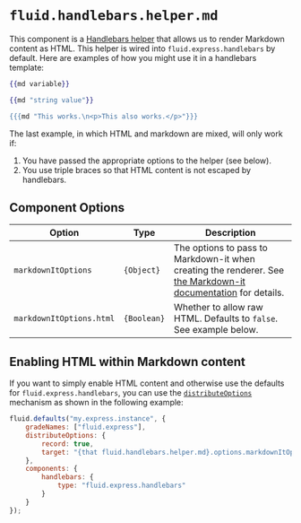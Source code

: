 # `fluid.handlebars.helper.md`

This component is a [Handlebars helper](http://handlebarsjs.com/block_helpers.html) that allows us to render Markdown
content as HTML.  This helper is wired into `fluid.express.handlebars` by default.  Here are examples of how you might
use it in a handlebars template:

```handlebars
{{md variable}}

{{md "string value"}}

{{{md "This works.\n<p>This also works.</p>"}}}

```

The last example, in which HTML and markdown are mixed, will only work if:

1. You have passed the appropriate options to the helper (see below).
2. You use triple braces so that HTML content is not escaped by handlebars.

## Component Options

| Option                   | Type        | Description |
| ------------------------ | ----------- | ----------- |
| `markdownItOptions`      | `{Object}`  | The options to pass to Markdown-it when creating the renderer. See [the Markdown-it documentation](https://markdown-it.github.io/markdown-it/#MarkdownIt.new) for details. |
| `markdownItOptions.html` | `{Boolean}` | Whether to allow raw HTML.  Defaults to `false`.  See example below. |

## Enabling HTML within Markdown content

If you want to simply enable HTML content and otherwise use the defaults for `fluid.express.handlebars`, you can use the
[`distributeOptions`](http://docs.fluidproject.org/infusion/development/IoCSS.html) mechanism as shown in the following
example:

```javascript
fluid.defaults("my.express.instance", {
    gradeNames: ["fluid.express"],
    distributeOptions: {
        record: true,
        target: "{that fluid.handlebars.helper.md}.options.markdownItOptions.html"
    },
    components: {
        handlebars: {
            type: "fluid.express.handlebars"
        }
    }
});
```
